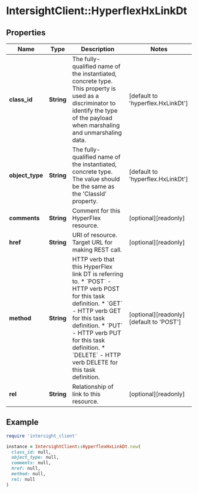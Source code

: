 # IntersightClient::HyperflexHxLinkDt

## Properties

| Name | Type | Description | Notes |
| ---- | ---- | ----------- | ----- |
| **class_id** | **String** | The fully-qualified name of the instantiated, concrete type. This property is used as a discriminator to identify the type of the payload when marshaling and unmarshaling data. | [default to &#39;hyperflex.HxLinkDt&#39;] |
| **object_type** | **String** | The fully-qualified name of the instantiated, concrete type. The value should be the same as the &#39;ClassId&#39; property. | [default to &#39;hyperflex.HxLinkDt&#39;] |
| **comments** | **String** | Comment for this HyperFlex resource. | [optional][readonly] |
| **href** | **String** | URI of resource. Target URL for making REST call. | [optional][readonly] |
| **method** | **String** | HTTP verb that this HyperFlex link DT is referring to. * &#x60;POST&#x60; - HTTP verb POST for this task definition. * &#x60;GET&#x60; - HTTP verb GET for this task definition. * &#x60;PUT&#x60; - HTTP verb PUT for this task definition. * &#x60;DELETE&#x60; - HTTP verb DELETE for this task definition. | [optional][readonly][default to &#39;POST&#39;] |
| **rel** | **String** | Relationship of  link to this resource. | [optional][readonly] |

## Example

```ruby
require 'intersight_client'

instance = IntersightClient::HyperflexHxLinkDt.new(
  class_id: null,
  object_type: null,
  comments: null,
  href: null,
  method: null,
  rel: null
)
```

